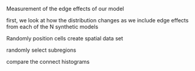 Measurement of the edge effects of our model

first, we look at how the distribution changes as we include edge effects from
each of the N synthetic models


Randomly position cells
create spatial data set

randomly select subregions

compare the connect histograms



